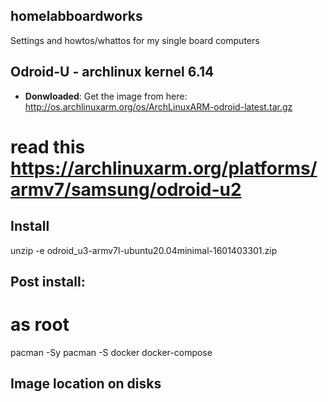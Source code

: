## homelabboardworks
Settings and howtos/whattos for my single board computers

## Odroid-U - archlinux kernel 6.14

* **Donwloaded**: Get the image from here:
http://os.archlinuxarm.org/os/ArchLinuxARM-odroid-latest.tar.gz
# read this https://archlinuxarm.org/platforms/armv7/samsung/odroid-u2

## Install
unzip -e odroid_u3-armv7l-ubuntu20.04minimal-1601403301.zip

## Post install:
# as root
pacman -Sy
pacman -S docker docker-compose

## Image location on disks
